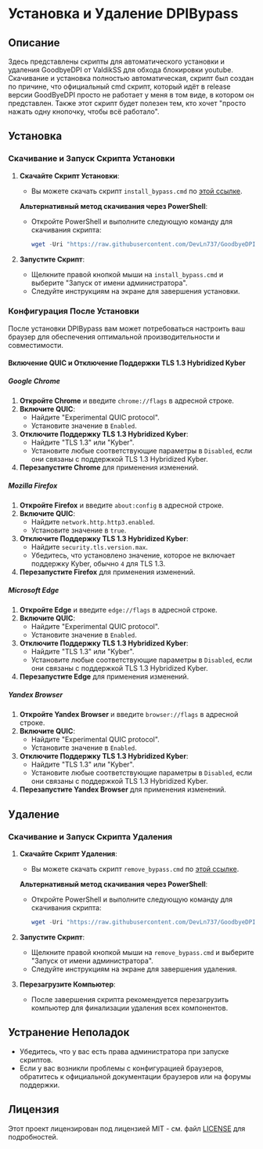 # Установка и Удаление DPIBypass

## Описание

Здесь представлены скрипты для автоматического установки и удаления GoodbyeDPI от ValdikSS для обхода блокировки youtube. Скачивание и установка полностью автоматическая, скрипт был создан по причине, что официальный cmd скрипт, который идёт в release версии GoodByeDPI просто не работает у меня в том виде, в котором он представлен. Также этот скрипт будет полезен тем, кто хочет "просто нажать одну кнопочку, чтобы всё работало".

## Установка

### Скачивание и Запуск Скрипта Установки

1. **Скачайте Скрипт Установки**:
   - Вы можете скачать скрипт `install_bypass.cmd` по [этой ссылке](https://raw.githubusercontent.com/DevLn737/GoodbyeDPI-Install/main/install_bypass.cmd).

   **Альтернативный метод скачивания через PowerShell**:
   - Откройте PowerShell и выполните следующую команду для скачивания скрипта:
     ```powershell
     wget -Uri "https://raw.githubusercontent.com/DevLn737/GoodbyeDPI-Install/main/install_bypass.cmd" -OutFile "install_bypass.cmd"
     ```

2. **Запустите Скрипт**:
   - Щелкните правой кнопкой мыши на `install_bypass.cmd` и выберите "Запуск от имени администратора".
   - Следуйте инструкциям на экране для завершения установки.

### Конфигурация После Установки

После установки DPIBypass вам может потребоваться настроить ваш браузер для обеспечения оптимальной производительности и совместимости.

#### Включение QUIC и Отключение Поддержки TLS 1.3 Hybridized Kyber

##### Google Chrome

1. **Откройте Chrome** и введите `chrome://flags` в адресной строке.
2. **Включите QUIC**:
   - Найдите "Experimental QUIC protocol".
   - Установите значение в `Enabled`.
3. **Отключите Поддержку TLS 1.3 Hybridized Kyber**:
   - Найдите "TLS 1.3" или "Kyber".
   - Установите любые соответствующие параметры в `Disabled`, если они связаны с поддержкой TLS 1.3 Hybridized Kyber.
4. **Перезапустите Chrome** для применения изменений.

##### Mozilla Firefox

1. **Откройте Firefox** и введите `about:config` в адресной строке.
2. **Включите QUIC**:
   - Найдите `network.http.http3.enabled`.
   - Установите значение в `true`.
3. **Отключите Поддержку TLS 1.3 Hybridized Kyber**:
   - Найдите `security.tls.version.max`.
   - Убедитесь, что установлено значение, которое не включает поддержку Kyber, обычно `4` для TLS 1.3.
4. **Перезапустите Firefox** для применения изменений.

##### Microsoft Edge

1. **Откройте Edge** и введите `edge://flags` в адресной строке.
2. **Включите QUIC**:
   - Найдите "Experimental QUIC protocol".
   - Установите значение в `Enabled`.
3. **Отключите Поддержку TLS 1.3 Hybridized Kyber**:
   - Найдите "TLS 1.3" или "Kyber".
   - Установите любые соответствующие параметры в `Disabled`, если они связаны с поддержкой TLS 1.3 Hybridized Kyber.
4. **Перезапустите Edge** для применения изменений.

##### Yandex Browser

1. **Откройте Yandex Browser** и введите `browser://flags` в адресной строке.
2. **Включите QUIC**:
   - Найдите "Experimental QUIC protocol".
   - Установите значение в `Enabled`.
3. **Отключите Поддержку TLS 1.3 Hybridized Kyber**:
   - Найдите "TLS 1.3" или "Kyber".
   - Установите любые соответствующие параметры в `Disabled`, если они связаны с поддержкой TLS 1.3 Hybridized Kyber.
4. **Перезапустите Yandex Browser** для применения изменений.

## Удаление

### Скачивание и Запуск Скрипта Удаления

1. **Скачайте Скрипт Удаления**:
   - Вы можете скачать скрипт `remove_bypass.cmd` по [этой ссылке](https://raw.githubusercontent.com/DevLn737/GoodbyeDPI-Install/main/remove_bypass.cmd).

   **Альтернативный метод скачивания через PowerShell**:
   - Откройте PowerShell и выполните следующую команду для скачивания скрипта:
     ```powershell
     wget -Uri "https://raw.githubusercontent.com/DevLn737/GoodbyeDPI-Install/main/remove_bypass.cmd" -OutFile "remove_bypass.cmd"
     ```

2. **Запустите Скрипт**:
   - Щелкните правой кнопкой мыши на `remove_bypass.cmd` и выберите "Запуск от имени администратора".
   - Следуйте инструкциям на экране для завершения удаления.

3. **Перезагрузите Компьютер**:
   - После завершения скрипта рекомендуется перезагрузить компьютер для финализации удаления всех компонентов.

## Устранение Неполадок

- Убедитесь, что у вас есть права администратора при запуске скриптов.
- Если у вас возникли проблемы с конфигурацией браузеров, обратитесь к официальной документации браузеров или на форумы поддержки.

## Лицензия

Этот проект лицензирован под лицензией MIT - см. файл [LICENSE](LICENSE) для подробностей.


